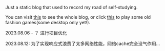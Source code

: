 Just a static blog that used to record my road of self-studying.

You can visit [this](https://jiangfan233.github.io/rxjs-way) to see the whole blog, or click [this](https://jiangfan233.github.io/rxjs-way/game) to play some old fashion games(some desktop only yet!).

2023.08.06 - ？ 进行项目优化

2023.08.12: 为了实现响应式浪费了太多网络性能，网络cache完全没气作用...